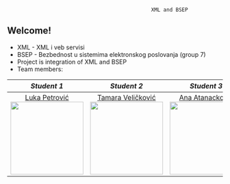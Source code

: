                                                    XML and BSEP  
                                                   
## Welcome!

 - XML - XML i veb servisi
 - BSEP - Bezbednost u sistemima elektronskog poslovanja (group 7)
 - Project is integration of XML and BSEP
 - Team members:


|       *Student 1*       |       *Student 2*       |       *Student 3*       |       *Student 4*       |
|:----------------------:|:----------------------:|:----------------------:|:----------------------:|
| [Luka Petrović](https://github.com/lukapetrovic3110) <br> <img src="https://avatars.githubusercontent.com/u/58331163?s=400&u=07ea033ef6ec9a611746bac3e8fb257f0099e261&v=4" width="170" height="170"> | [Tamara Veličković](https://github.com/velicko-tam) <br> <img src="https://avatars.githubusercontent.com/u/59019735?s=400&v=4" width="170" height="170"> | [Ana Atanacković](https://github.com/Ana00000/) <br> <img src="https://avatars.githubusercontent.com/u/57576323?s=400&u=1ef5aae0fac636355c779a07004eb66378464adc&v=4" width="170" height="170"> | [Dušan Trkulja](https://github.com/trki293) <br> <img src="https://avatars.githubusercontent.com/u/59773039?s=400&v=4" width="170" height="170"> |
